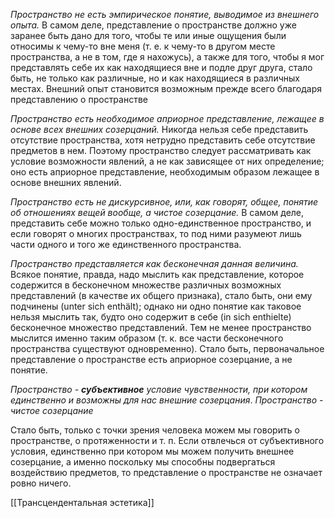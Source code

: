 _Пространство не есть эмпирическое понятие, выводимое из внешнего опыта._ В самом деле, представление о пространстве должно уже заранее быть дано для того, чтобы те или иные ощущения были относимы к чему-то вне меня (т. е. к чему-то в другом месте пространства, а не в том, где я нахожусь), а также для того, чтобы я мог представлять себе их как находящиеся вне и подле друг друга, стало быть, не только как различные, но и как находящиеся в различных местах. Внешний опыт становится возможным прежде всего благодаря представлению о пространстве

_Пространство есть необходимое априорное представление, лежащее в основе всех внешних созерцаний._ Никогда нельзя себе представить отсутствие пространства, хотя нетрудно представить себе отсутствие предметов в нем. Поэтому пространство следует рассматривать как условие возможности явлений, а не как зависящее от них определение; оно есть априорное представление, необходимым образом лежащее в основе внешних явлений.

_Пространство есть не дискурсивное, или, как говорят, общее, понятие об отношениях вещей вообще, а чистое созерцание._ В самом деле, представить себе можно только одно-единственное пространство, и если говорят о многих пространствах, то под ними разумеют лишь части одного и того же единственного пространства.

_Пространство представляется как бесконечная данная величина._
Всякое понятие, правда, надо мыслить как представление, которое содержится в бесконечном множестве различных возможных представлений (в качестве их общего признака), стало быть, они ему подчинены (unter sich enthält); однако ни одно понятие как таковое нельзя мыслить так, будто оно содержит в себе (in sich enthielte) бесконечное множество представлений. Тем не менее пространство мыслится именно таким образом (т. к. все части бесконечного пространства существуют одновременно). Стало быть, первоначальное представление о пространстве есть априорное созерцание, а не понятие.

_Пространство - __субъективное__ условие чувственности, при котором единственно и возможны для нас внешние созерцания_. 
_Пространство - чистое созерцание_

Стало быть, только с точки зрения человека можем мы говорить о пространстве, о протяженности и т. п. Если отвлечься от субъективного условия, единственно при котором мы можем получить внешнее созерцание, а именно поскольку мы способны подвергаться воздействию предметов, то представление о пространстве не означает ровно ничего.

[[Трансцендентальная эстетика]]